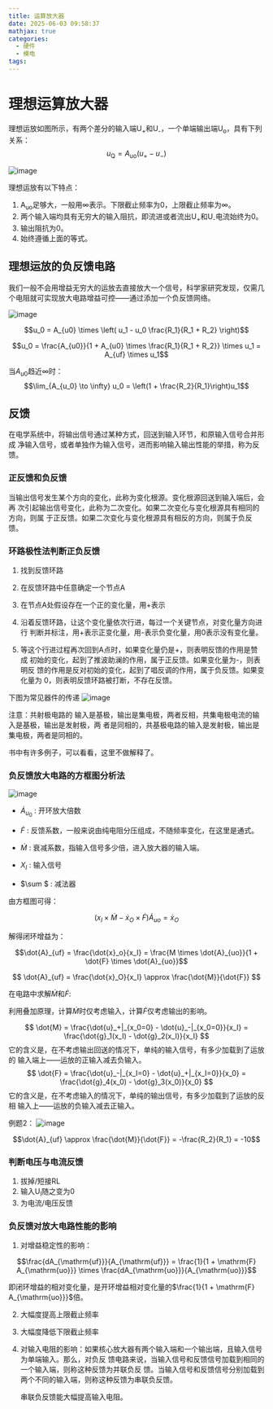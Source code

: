 ```yaml
---
title: 运算放大器
date: 2025-06-03 09:58:37
mathjax: true
categories:
  - 硬件
  - 模电
tags:
---
```


# 理想运算放大器

理想运放如图所示，有两个差分的输入端U<sub>+</sub>和U<sub>-</sub>，一个单端输出端U<sub>o</sub>，具有下列关系：
$$u_{\mathrm{Q}} = A_{\mathrm{uo}} (u_{+} - u_{-})$$


![image](https://github.com/maxiro-samurai/picx-images-hosting/raw/master/image.7pjbctakv.webp)

理想运放有以下特点：

1. A<sub>uo</sub>足够大，一般用∞表示。下限截止频率为0，上限截止频率为∞。
2. 两个输入端均具有无穷大的输入阻抗，即流进或者流出U<sub>+</sub>和U<sub>-</sub>电流始终为0。
3. 输出阻抗为0。
4. 始终遵循上面的等式。

## 理想运放的负反馈电路

我们一般不会用增益无穷大的运放去直接放大一个信号，科学家研究发现，仅需几个电阻就可实现放大电路增益可控——通过添加一个负反馈网络。


![image](https://github.com/maxiro-samurai/picx-images-hosting/raw/master/image.7zqob7c4rn.webp)

$$u_0 = A_{u0} \times \left( u_1 - u_0 \frac{R_1}{R_1 + R_2} \right)$$

$$u_0 = \frac{A_{u0}}{1 + A_{u0} \times \frac{R_1}{R_1 + R_2}} \times u_1 = A_{uf} \times u_1$$

当$A_{u0}$趋近∞时：
$$\lim_{A_{u_0} \to \infty} u_0 = \left(1 + \frac{R_2}{R_1}\right)u_1$$

## 反馈
在电学系统中，将输出信号通过某种方式，回送到输入环节，和原输入信号合并形成
净输入信号，或者单独作为输入信号，进而影响输入输出性能的举措，称为反馈。

### 正反馈和负反馈

当输出信号发生某个方向的变化，此称为变化根源。变化根源回送到输入端后，会再
次引起输出信号变化，此称为二次变化。如果二次变化与变化根源具有相同的方向，则属
于正反馈。如果二次变化与变化根源具有相反的方向，则属于负反馈。

### 环路极性法判断正负反馈

1. 找到反馈环路
2. 在反馈环路中任意确定一个节点A
3. 在节点A处假设存在一个正的变化量，用+表示
4. 沿着反馈环路，让这个变化量依次行进，每过一个关键节点，对变化量方向进行
判断并标注，用+表示正变化量，用-表示负变化量，用0表示没有变化量。

5. 等这个行进过程再次回到A点时，如果变化量仍是+，则表明反馈的作用是赞成
初始的变化，起到了推波助澜的作用，属于正反馈。如果变化量为-，则表明反
馈的作用是反对初始的变化，起到了唱反调的作用，属于负反馈。如果变化量为
0，则表明反馈环路被打断，不存在反馈。


下图为常见器件的传递
![image](https://github.com/maxiro-samurai/picx-images-hosting/raw/master/image.6pnr4zhd7r.webp)

注意：共射极电路的
输入是基极，输出是集电极，两者反相，共集电极电流的输入是基极，输出是发射极，两
者是同相的，共基极电路的输入是发射极，输出是集电极，两者是同相的。

书中有许多例子，可以看看，这里不做解释了。


### 负反馈放大电路的方框图分析法


![image](https://github.com/maxiro-samurai/picx-images-hosting/raw/master/image.5tr9pt4m5j.webp)

* $\dot{A}_{u_0}$ : 开环放大倍数

* $\dot{F}$ : 反馈系数，一般来说由纯电阻分压组成，不随频率变化，在这里是通式。

* $\dot{M}$ : 衰减系数，指输入信号多少倍，进入放大器的输入端。

* $X_I$ : 输入信号

* $\sum $ : 减法器


由方框图可得：

$$( x_{I} \times \dot{M} - \dot{x}_{O} \times \dot{F} ) \dot{A}_{uo} = \dot{x}_{O}$$

解得闭环增益为：

$$\dot{A}_{uf} = \frac{\dot{x}_o}{x_I} = \frac{M \times \dot{A}_{uo}}{1 + \dot{F} \times \dot{A}_{uo}}$$

$$
\dot{A}_{uf} = \frac{\dot{x}_O}{x_I} \approx \frac{\dot{M}}{\dot{F}}
$$



在电路中求解$\dot{M}$和$\dot{F}$:

利用叠加原理，计算$\dot{M}$时仅考虑输入，计算$\dot{F}$仅考虑输出的影响。

$$
\dot{M} = \frac{\dot{u}_+|_{x_0=0} - \dot{u}_-|_{x_0=0}}{x_I} = \frac{\dot{g}_1(x_I) - \dot{g}_2(x_I)}{x_I}
$$
它的含义是，在不考虑输出回送的情况下，单纯的输入信号，有多少加载到了运放的
输入端上——运放的正输入减去负输入。
$$
\dot{F} = \frac{\dot{u}_-|_{x_I=0} - \dot{u}_+|_{x_I=0}}{x_0} = \frac{\dot{g}_4(x_0) - \dot{g}_3(x_0)}{x_0}
$$
它的含义是，在不考虑输入的情况下，单纯的输出信号，有多少加载到了运放的反相
输入上——运放的负输入减去正输入。

例题2：
![image](https://github.com/maxiro-samurai/picx-images-hosting/raw/master/image.8ojxvna21z.webp)

$$\dot{A}_{uf} \approx \frac{\dot{M}}{\dot{F}} = -\frac{R_2}{R_1} = -10$$

### 判断电压与电流反馈

1. 拔掉/短接RL
2. 输入U<sub>I</sub>随之变为0
3. 为电流/电压反馈



### 负反馈对放大电路性能的影响

1. 对增益稳定性的影响：

$$\frac{dA_{\mathrm{uf}}}{A_{\mathrm{uf}}} = \frac{1}{1 + \mathrm{F} A_{\mathrm{uo}}} \times \frac{dA_{\mathrm{uo}}}{A_{\mathrm{uo}}}$$

即闭环增益的相对变化量，是开环增益相对变化量的$\frac{1}{1 + \mathrm{F} A_{\mathrm{uo}}}$倍。

2. 大幅度提高上限截止频率

3. 大幅度降低下限截止频率

4. 对输入电阻的影响：如果核心放大器有两个输入端和一个输出端，且输入信号为单端输入。那么，对负反
馈电路来说，当输入信号和反馈信号加载到相同的一个输入端，则称这种反馈为并联负反
馈。当输入信号和反馈信号分别加载到两个不同的输入端，则称这种反馈为串联负反馈。

    串联负反馈能大幅提高输入电阻。
